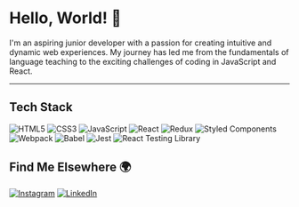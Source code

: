 # Hello, World! 👋

I'm an aspiring junior developer with a passion for creating intuitive and dynamic web experiences. My journey has led me from the fundamentals of language teaching to the exciting challenges of coding in JavaScript and React.

---

## Tech Stack

![HTML5](https://img.shields.io/badge/-HTML5-E34F26?style=flat&logo=html5&logoColor=white)
![CSS3](https://img.shields.io/badge/-CSS3-1572B6?style=flat&logo=css3)
![JavaScript](https://img.shields.io/badge/-JavaScript-F7DF1E?style=flat&logo=javascript&logoColor=black)
![React](https://img.shields.io/badge/-React-61DAFB?style=flat&logo=react&logoColor=black)
![Redux](https://img.shields.io/badge/-Redux-764ABC?style=flat&logo=redux)
![Styled Components](https://img.shields.io/badge/-StyledComponents-DB7093?style=flat&logo=styled-components)
![Webpack](https://img.shields.io/badge/-Webpack-8DD6F9?style=flat&logo=Webpack&logoColor=white)
![Babel](https://img.shields.io/badge/-Babel-F9DC3E?style=flat&logo=babel&logoColor=black)
![Jest](https://img.shields.io/badge/-Jest-C21325?style=flat&logo=jest&logoColor=white)
![React Testing Library](https://img.shields.io/badge/-React%20Testing%20Library-E33332?style=flat&logo=testing-library&logoColor=white)

## Find Me Elsewhere 🌍

[![Instagram](https://img.shields.io/badge/-Instagram-E4405F?style=flat&logo=instagram&logoColor=white)](https://www.instagram.com/yakksiek)
[![LinkedIn](https://img.shields.io/badge/-LinkedIn-0A66C2?style=flat&logo=linkedin&logoColor=white)](https://www.linkedin.com/in/marcin-kulbicki)
